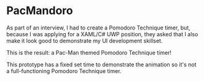 # PacMandoro

As part of an interview, I had to create a Pomodoro Technique timer, but, because I was applying for a XAML/C# UWP position, they asked that I also make it look good to demonstrate my UI development skillset.

This is the result:  a Pac-Man themed Pomodoro Technique timer!

This prototype has a fixed set time to demonstrate the animation so it's not a full-functioning Pomodoro Technique timer.  
